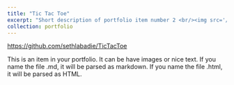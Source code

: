 ```yaml
---
title: "Tic Tac Toe"
excerpt: "Short description of portfolio item number 2 <br/><img src='/images/500x300.png'>"
collection: portfolio
---
```


https://github.com/sethlabadie/TicTacToe

This is an item in your portfolio. It can be have images or nice text. If you name the file .md, it will be parsed as markdown. If you name the file .html, it will be parsed as HTML. 
